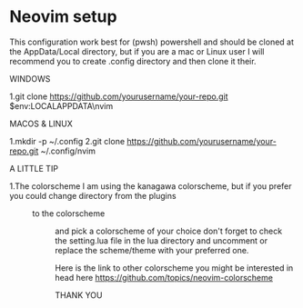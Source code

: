 # Neovim setup 
This configuration work best for (pwsh) powershell and should be cloned at the AppData/Local directory, but  if you are a mac or Linux user I will recommend you to create .config directory and then clone it their. 

WINDOWS

1.git clone https://github.com/yourusername/your-repo.git $env:LOCALAPPDATA\nvim

MACOS & LINUX

1.mkdir -p ~/.config
2.git clone https://github.com/yourusername/your-repo.git ~/.config/nvim

A LITTLE TIP

1.The colorscheme
I am using the kanagawa colorscheme, but if you prefer you could change directory from the plugins <dir> to the colorscheme <dir> and pick a colorscheme of your choice don't forget to check the setting.lua file in the lua directory and uncomment or replace the scheme/theme with your preferred one. 

Here is the link to other colorscheme you might be interested in head here https://github.com/topics/neovim-colorscheme

THANK YOU 
